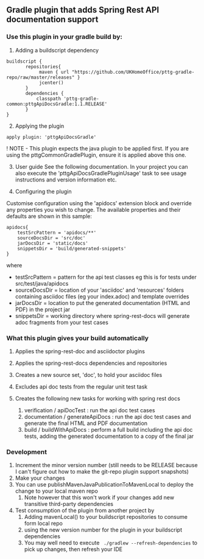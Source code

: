 ## Gradle plugin that adds Spring Rest API documentation support

### Use this plugin in your gradle build by:

1. Adding a buildscript dependency

```
buildscript {
       repositories{
            maven { url "https://github.com/UKHomeOffice/pttg-gradle-repo/raw/master/releases" }
            jcenter()
       }
       dependencies {
           classpath 'pttg-gradle-common:pttgApiDocsGradle:1.1.RELEASE'
       }
}
```

2. Applying the plugin

```
apply plugin: 'pttgApiDocsGradle'
```
! NOTE - This plugin expects the java plugin to be applied first.
If you are using the pttgCommonGradlePlugin, ensure it is applied above this one.

3. User guide
See the following documentation. In your project you can also execute the 'pttgApiDocsGradlePluginUsage' task to
see usage instructions and version information etc.

4. Configuring the plugin

Customise configuration using the 'apidocs' extension block and override any properties you wish to change.
The available properties and their defaults are shown in this sample:

```
apidocs{
    testSrcPattern = 'apidocs/**'
    sourceDocsDir = 'src/doc'
    jarDocsDir = 'static/docs'
    snippetsDir = 'build/generated-snippets'
}
```

where
 * testSrcPattern = pattern for the api test classes eg this is for tests under src/test/java/apidocs
 * sourceDocsDir = location of your 'asciidoc' and 'resources' folders containing asciidoc files (eg your index.adoc) and template overrides
 * jarDocsDir = location to put the generated documentation (HTML and PDF) in the project jar
 * snippetsDir = working directory where spring-rest-docs will generate adoc fragments from your test cases

### What this plugin gives your build automatically

1. Applies the spring-rest-doc and asciidoctor plugins

2. Applies the spring-rest-docs dependencies and repositories

3. Creates a new source set, 'doc', to hold your asciidoc files

4. Excludes api doc tests from the regular unit test task

5. Creates the following new tasks for working with spring rest docs
   1. verification / apiDocTest : run the api doc test cases
   2. documentation / generateApiDocs : run the api doc test cases and generate the final HTML and PDF documentation
   3. build / buildWithApiDocs : perform a full build including the api doc tests, adding the generated documentation to a copy of the final jar 


### Development

1. Increment the minor version number (still needs to be RELEASE because I can't figure out how to make the git-repo plugin support snapshots)
2. Make your changes
3. You can use publishMavenJavaPublicationToMavenLocal to deploy the change to your local maven repo
   1. Note however that this won't work if your changes add new transitive third-party dependencies
4. Test consumption of the plugin from another project by
   1. Adding mavenLocal() to your buildscript repositories to consume form local repo
   2. using the new version number for the plugin in your buildscript dependencies
   3. You may well need to execute ``` ./gradlew --refresh-dependencies``` to pick up changes, then refresh your IDE
